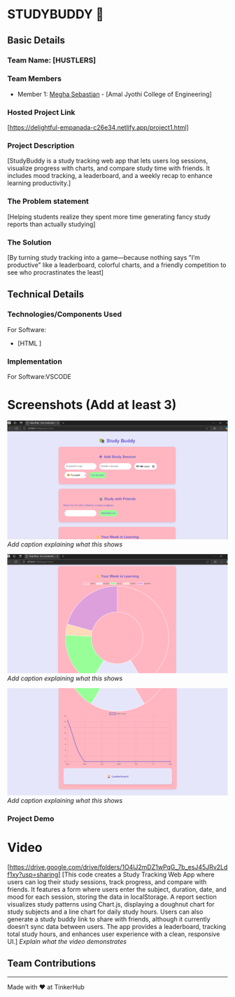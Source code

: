 # STUDYBUDDY 🎯


## Basic Details
### Team Name: [HUSTLERS]


### Team Members
- Member 1: [Megha Sebastian] - [Amal Jyothi College of Engineering]

### Hosted Project Link
[https://delightful-empanada-c26e34.netlify.app/project1.html]

### Project Description
[StudyBuddy is a study tracking web app that lets users log sessions, visualize progress with charts, and compare study time with friends. It includes mood tracking, a leaderboard, and a weekly recap to enhance learning productivity.]

### The Problem statement
[Helping students realize they spent more time generating fancy study reports than actually studying]

### The Solution
[By turning study tracking into a game—because nothing says "I’m productive" like a leaderboard, colorful charts, and a friendly competition to see who procrastinates the least]

## Technical Details
### Technologies/Components Used
For Software:
- [HTML ]


### Implementation
For Software:VSCODE


# Screenshots (Add at least 3)
![alt text](./ASSETS/SS1.png)
*Add caption explaining what this shows*

![alt text](./ASSETS/SS2.png)
*Add caption explaining what this shows*

![alt text](/ASSETS/SS3.png)
*Add caption explaining what this shows*


### Project Demo
# Video
[https://drive.google.com/drive/folders/1O4lJ2mDZ1wPqG_7b_esJ45JRv2Ldf1xy?usp=sharing]
[This code creates a Study Tracking Web App where users can log their study sessions, track progress, and compare with friends. It features a form where users enter the subject, duration, date, and mood for each session, storing the data in localStorage. A report section visualizes study patterns using Chart.js, displaying a doughnut chart for study subjects and a line chart for daily study hours. Users can also generate a study buddy link to share with friends, although it currently doesn’t sync data between users. The app provides a leaderboard, tracking total study hours, and enhances user experience with a clean, responsive UI.]
*Explain what the video demonstrates*


## Team Contributions
  [Megha Sebastian]: [100%]


---
Made with ❤️ at TinkerHub

